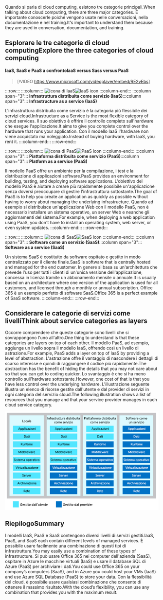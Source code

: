 <span data-ttu-id="d0443-101">Quando si parla di cloud computing, esistono tre categorie principali.</span><span class="sxs-lookup"><span data-stu-id="d0443-101">When talking about cloud computing, there are three major categories.</span></span> <span data-ttu-id="d0443-102">È importante conoscerle poiché vengono usate nelle conversazioni, nella documentazione e nel training.</span><span class="sxs-lookup"><span data-stu-id="d0443-102">It's important to understand them because they are used in conversation, documentation, and training.</span></span>

## <a name="explore-the-three-categories-of-cloud-computing"></a><span data-ttu-id="d0443-103">Esplorare le tre categorie di cloud computing</span><span class="sxs-lookup"><span data-stu-id="d0443-103">Explore the three categories of cloud computing</span></span>

#### <a name="iaas-versus-sass-versus-paas"></a><span data-ttu-id="d0443-104">IaaS, SaaS e PaaS a confronto</span><span class="sxs-lookup"><span data-stu-id="d0443-104">IaaS versus Sass versus PaaS</span></span>

> [!VIDEO https://www.microsoft.com/videoplayer/embed/RE2yEbs]

:::row:::
  :::column:::
    <span data-ttu-id="d0443-105">![Icona di IaaS](../media/5-iaas.png)</span><span class="sxs-lookup"><span data-stu-id="d0443-105">![IaaS icon](../media/5-iaas.png)</span></span>
  :::column-end:::
  <span data-ttu-id="d0443-106">:::column span="3"::: **Infrastruttura distribuita come servizio (IaaS)**</span><span class="sxs-lookup"><span data-stu-id="d0443-106">:::column span="3"::: **Infrastructure as a service (IaaS)**</span></span>

<span data-ttu-id="d0443-107">L'infrastruttura distribuita come servizio è la categoria più flessibile dei servizi cloud.</span><span class="sxs-lookup"><span data-stu-id="d0443-107">Infrastructure as a Service is the most flexible category of cloud services.</span></span> <span data-ttu-id="d0443-108">Il suo obiettivo è offrire il controllo completo sull'hardware che esegue l'applicazione.</span><span class="sxs-lookup"><span data-stu-id="d0443-108">It aims to give you complete control over the hardware that runs your application.</span></span> <span data-ttu-id="d0443-109">Con il modello IaaS l'hardware non viene acquistato ma noleggiato.</span><span class="sxs-lookup"><span data-stu-id="d0443-109">Instead of buying hardware, with IaaS, you rent it.</span></span>
  :::column-end:::
:::row-end:::

:::row:::
  :::column:::
    <span data-ttu-id="d0443-110">![Icona di PaaS](../media/5-paas.png)</span><span class="sxs-lookup"><span data-stu-id="d0443-110">![PaaS icon](../media/5-paas.png)</span></span>
  :::column-end:::
  <span data-ttu-id="d0443-111">:::column span="3"::: **Piattaforma distribuita come servizio (PaaS)**</span><span class="sxs-lookup"><span data-stu-id="d0443-111">:::column span="3"::: **Platform as a service (PaaS)**</span></span>

<span data-ttu-id="d0443-112">Il modello PaaS offre un ambiente per la compilazione, i test e la distribuzione di applicazioni software.</span><span class="sxs-lookup"><span data-stu-id="d0443-112">PaaS provides an environment for building, testing, and deploying software applications.</span></span> <span data-ttu-id="d0443-113">L'obiettivo del modello PaaS è aiutare a creare più rapidamente possibile un'applicazione senza doversi preoccupare di gestire l'infrastruttura sottostante.</span><span class="sxs-lookup"><span data-stu-id="d0443-113">The goal of PaaS is to help you create an application as quickly as possible without having to worry about managing the underlying infrastructure.</span></span> <span data-ttu-id="d0443-114">Quando ad esempio si distribuisce un'applicazione Web con il modello PaaS, non è necessario installare un sistema operativo, un server Web e neanche gli aggiornamenti del sistema.</span><span class="sxs-lookup"><span data-stu-id="d0443-114">For example, when deploying a web application using PaaS, you don't have to install an operating system, web server, or even system updates.</span></span>
  :::column-end:::
:::row-end:::

:::row:::
  :::column:::
    <span data-ttu-id="d0443-115">![Icona di SaaS](../media/5-saas.png)</span><span class="sxs-lookup"><span data-stu-id="d0443-115">![SaaS icon](../media/5-saas.png)</span></span>
  :::column-end:::
  <span data-ttu-id="d0443-116">:::column span="3"::: **Software come un servizio (SaaS)**</span><span class="sxs-lookup"><span data-stu-id="d0443-116">:::column span="3"::: **Software as a service (SaaS)**</span></span>

<span data-ttu-id="d0443-117">Un sistema SaaS è costituito da software ospitato e gestito in modo centralizzato per il cliente finale.</span><span class="sxs-lookup"><span data-stu-id="d0443-117">SaaS is software that is centrally hosted and managed for the end customer.</span></span> <span data-ttu-id="d0443-118">In genere si basa su un'architettura che prevede l'uso per tutti i clienti di un'unica versione dell'applicazione, concessa in licenza tramite un abbonamento mensile o annuale.</span><span class="sxs-lookup"><span data-stu-id="d0443-118">It is usually based on an architecture where one version of the application is used for all customers, and licensed through a monthly or annual subscription.</span></span> <span data-ttu-id="d0443-119">Office 365 è un esempio perfetto di software SaaS.</span><span class="sxs-lookup"><span data-stu-id="d0443-119">Office 365 is a perfect example of SaaS software.</span></span>
  :::column-end:::
:::row-end:::

## <a name="think-about-service-categories-as-layers"></a><span data-ttu-id="d0443-120">Considerare le categorie di servizi come livelli</span><span class="sxs-lookup"><span data-stu-id="d0443-120">Think about service categories as layers</span></span>

<span data-ttu-id="d0443-121">Occorre comprendere che queste categorie sono livelli che si sovrappongono l'uno all'altro.</span><span class="sxs-lookup"><span data-stu-id="d0443-121">One thing to understand is that these categories are layers on top of each other.</span></span> <span data-ttu-id="d0443-122">Il modello PaaS, ad esempio, aggiunge un livello sopra il modello IaaS, offrendo così un livello di astrazione.</span><span class="sxs-lookup"><span data-stu-id="d0443-122">For example, PaaS adds a layer on top of IaaS by providing a level of abstraction.</span></span> <span data-ttu-id="d0443-123">L'astrazione offre il vantaggio di nascondere i dettagli di scarso interesse e quindi di raggiungere il codice più rapidamente.</span><span class="sxs-lookup"><span data-stu-id="d0443-123">The abstraction has the benefit of hiding the details that you may not care about so that you can get to coding quicker.</span></span> <span data-ttu-id="d0443-124">Lo svantaggio è che si ha meno controllo sull'hardware sottostante.</span><span class="sxs-lookup"><span data-stu-id="d0443-124">However, one cost of that is that you have less control over the underlying hardware.</span></span> <span data-ttu-id="d0443-125">L'illustrazione seguente illustra un elenco di risorse gestite dall'utente e dal provider di servizi in ogni categoria del servizio cloud.</span><span class="sxs-lookup"><span data-stu-id="d0443-125">The following illustration shows a list of resources that you manage and that your service provider manages in each cloud service category.</span></span>

![Illustrazione del livello di astrazione in ogni categoria del servizio cloud.](../media/5-layer-diagram.png)

## <a name="summary"></a><span data-ttu-id="d0443-127">Riepilogo</span><span class="sxs-lookup"><span data-stu-id="d0443-127">Summary</span></span>

<span data-ttu-id="d0443-128">I modelli IaaS, PaaS e SaaS contengono diversi livelli di servizi gestiti.</span><span class="sxs-lookup"><span data-stu-id="d0443-128">IaaS, PaaS, and SaaS each contain different levels of managed services.</span></span> <span data-ttu-id="d0443-129">È possibile usare facilmente una combinazione di questi tipi di infrastruttura.</span><span class="sxs-lookup"><span data-stu-id="d0443-129">You may easily use a combination of these types of infrastructure.</span></span> <span data-ttu-id="d0443-130">Si può usare Office 365 nei computer dell'azienda (SaaS), ospitare in Azure le macchine virtuali (IaaS) e usare il database SQL di Azure (PaaS) per archiviare i dati.</span><span class="sxs-lookup"><span data-stu-id="d0443-130">You could use Office 365 on your company’s computers (SaaS), and in Azure you could host your VMs (IaaS) and use Azure SQL Database (PaaS) to store your data.</span></span> <span data-ttu-id="d0443-131">Con la flessibilità del cloud, è possibile usare qualsiasi combinazione che consente di ottenere il massimo risultato.</span><span class="sxs-lookup"><span data-stu-id="d0443-131">With the cloud’s flexibility, you can use any combination that provides you with the maximum result.</span></span>
